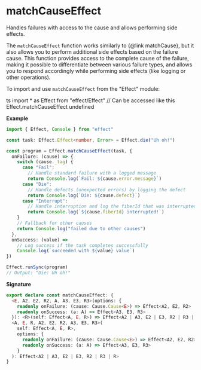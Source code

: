 # matchCauseEffect

Handles failures with access to the cause and allows performing side effects.

The `matchCauseEffect` function works similarly to {@link matchCause},
but it also allows you to perform additional side effects based on the
failure cause. This function provides access to the complete cause of the
failure, making it possible to differentiate between various failure types,
and allows you to respond accordingly while performing side effects (like
logging or other operations).

To import and use `matchCauseEffect` from the "Effect" module:

ts
import \* as Effect from "effect/Effect"
// Can be accessed like this
Effect.matchCauseEffect
undefined

**Example**

```ts
import { Effect, Console } from "effect"

const task: Effect.Effect<number, Error> = Effect.die("Uh oh!")

const program = Effect.matchCauseEffect(task, {
  onFailure: (cause) => {
    switch (cause._tag) {
      case "Fail":
        // Handle standard failure with a logged message
        return Console.log(`Fail: ${cause.error.message}`)
      case "Die":
        // Handle defects (unexpected errors) by logging the defect
        return Console.log(`Die: ${cause.defect}`)
      case "Interrupt":
        // Handle interruption and log the fiberId that was interrupted
        return Console.log(`${cause.fiberId} interrupted!`)
    }
    // Fallback for other causes
    return Console.log("failed due to other causes")
  },
  onSuccess: (value) =>
    // Log success if the task completes successfully
    Console.log(`succeeded with ${value} value`)
})

Effect.runSync(program)
// Output: "Die: Uh oh!"
```

**Signature**

```ts
export declare const matchCauseEffect: {
  <E, A2, E2, R2, A, A3, E3, R3>(options: {
    readonly onFailure: (cause: Cause.Cause<E>) => Effect<A2, E2, R2>
    readonly onSuccess: (a: A) => Effect<A3, E3, R3>
  }): <R>(self: Effect<A, E, R>) => Effect<A2 | A3, E2 | E3, R2 | R3 | R>
  <A, E, R, A2, E2, R2, A3, E3, R3>(
    self: Effect<A, E, R>,
    options: {
      readonly onFailure: (cause: Cause.Cause<E>) => Effect<A2, E2, R2>
      readonly onSuccess: (a: A) => Effect<A3, E3, R3>
    }
  ): Effect<A2 | A3, E2 | E3, R2 | R3 | R>
}
```
